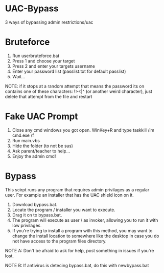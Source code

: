 # UAC-Bypass
3 ways of bypassing admin restrictions/uac

# Bruteforce
1. Run userbruteforce.bat
2. Press 1 and choose your target
3. Press 2 and enter your targets username
4. Enter your password list (passlist.txt for default passlist)
5. Wait...

NOTE: if it stops at a random attempt that means the password its on contains one of these characters: !><|^ (or another weird character), just delete that attempt from the file and restart

# Fake UAC Prompt
1. Close any cmd windows you got open. WinKey+R and type taskkill /im cmd.exe /f
2. Run main.vbs
3. Hide the folder (to not be sus)
4. Ask parent/teacher to help...
5. Enjoy the admin cmd!

# Bypass
This scirpt runs any program that requires admin privilages as a regular user.
For example an installer that has the UAC shield icon on it.
1. Download bypass.bat.
2. Locate the program / installer you want to execute.
3. Drag it on to bypass.bat.
4. The program will execute as user / as invoker, allowing you to run it with low privilages.
5. If you're trying to install a program with this method, you may want to change the install location to somewhere like the desktop in case you do not have access to the program files directory.

NOTE A: Don't be afraid to ask for help, post something in issues if you're lost.

NOTE B: If antivirus is detecing bypass.bat, do this with newbypass.bat
